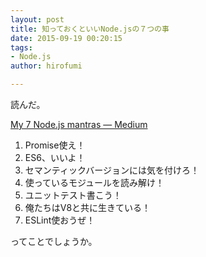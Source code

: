```yaml
---
layout: post
title: 知っておくといいNode.jsの７つの事
date: 2015-09-19 00:20:15
tags:
- Node.js
author: hirofumi

---
```

読んだ。

[My 7 Node.js mantras — Medium](https://medium.com/@c2c/my-7-node-js-mantras-edd6c148e8dc)

1.  Promise使え！
2.  ES6、いいよ！
3.  セマンティックバージョンには気を付けろ！
4.  使っているモジュールを読み解け！
5.  ユニットテスト書こう！
6.  俺たちはV8と共に生きている！
7.  ESLint使おうぜ！

ってことでしょうか。
